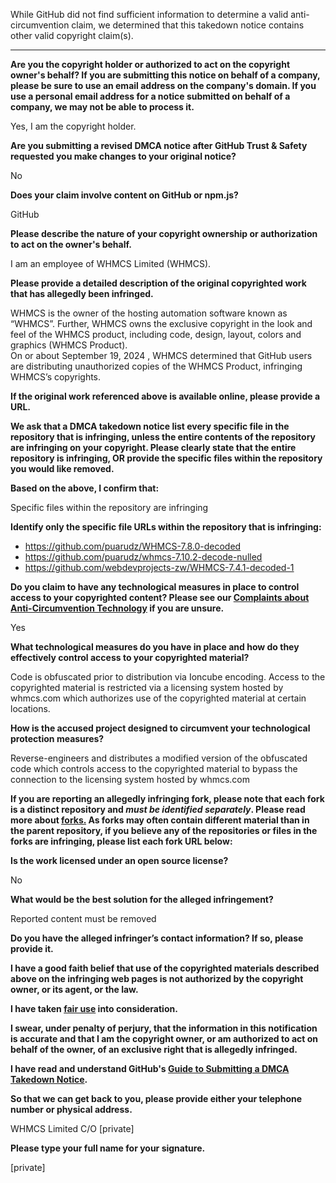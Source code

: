 While GitHub did not find sufficient information to determine a valid anti-circumvention claim, we determined that this takedown notice contains other valid copyright claim(s).

---

**Are you the copyright holder or authorized to act on the copyright owner's behalf? If you are submitting this notice on behalf of a company, please be sure to use an email address on the company's domain. If you use a personal email address for a notice submitted on behalf of a company, we may not be able to process it.**

Yes, I am the copyright holder.

**Are you submitting a revised DMCA notice after GitHub Trust & Safety requested you make changes to your original notice?**

No

**Does your claim involve content on GitHub or npm.js?**

GitHub

**Please describe the nature of your copyright ownership or authorization to act on the owner's behalf.**

I am an employee of WHMCS Limited (WHMCS).

**Please provide a detailed description of the original copyrighted work that has allegedly been infringed.**

WHMCS is the owner of the hosting automation software known as “WHMCS”. Further, WHMCS owns the exclusive copyright in the look and feel of the WHMCS product, including code, design, layout, colors and graphics (WHMCS Product).  
On or about September 19, 2024 , WHMCS determined that GitHub users are distributing unauthorized copies of the WHMCS Product, infringing WHMCS’s copyrights.

**If the original work referenced above is available online, please provide a URL.**

**We ask that a DMCA takedown notice list every specific file in the repository that is infringing, unless the entire contents of the repository are infringing on your copyright. Please clearly state that the entire repository is infringing, OR provide the specific files within the repository you would like removed.**

**Based on the above, I confirm that:**

Specific files within the repository are infringing

**Identify only the specific file URLs within the repository that is infringing:**

- https://github.com/puarudz/WHMCS-7.8.0-decoded  
- https://github.com/puarudz/whmcs-7.10.2-decode-nulled  
- https://github.com/webdevprojects-zw/WHMCS-7.4.1-decoded-1

**Do you claim to have any technological measures in place to control access to your copyrighted content? Please see our <a href="https://docs.github.com/articles/guide-to-submitting-a-dmca-takedown-notice#complaints-about-anti-circumvention-technology">Complaints about Anti-Circumvention Technology</a> if you are unsure.**

Yes

**What technological measures do you have in place and how do they effectively control access to your copyrighted material?**

Code is obfuscated prior to distribution via Ioncube encoding. Access to the copyrighted material is restricted via a licensing system hosted by whmcs.com which authorizes use of the copyrighted material at certain locations.

**How is the accused project designed to circumvent your technological protection measures?**

Reverse-engineers and distributes a modified version of the obfuscated code which controls access to the copyrighted material to bypass the connection to the licensing system hosted by whmcs.com

**If you are reporting an allegedly infringing fork, please note that each fork is a distinct repository and <i>must be identified separately</i>. Please read more about <a href="https://docs.github.com/articles/dmca-takedown-policy#b-what-about-forks-or-whats-a-fork">forks.</a> As forks may often contain different material than in the parent repository, if you believe any of the repositories or files in the forks are infringing, please list each fork URL below:**

**Is the work licensed under an open source license?**

No

**What would be the best solution for the alleged infringement?**

Reported content must be removed

**Do you have the alleged infringer’s contact information? If so, please provide it.**

**I have a good faith belief that use of the copyrighted materials described above on the infringing web pages is not authorized by the copyright owner, or its agent, or the law.**

**I have taken <a href="https://www.lumendatabase.org/topics/22">fair use</a> into consideration.**

**I swear, under penalty of perjury, that the information in this notification is accurate and that I am the copyright owner, or am authorized to act on behalf of the owner, of an exclusive right that is allegedly infringed.**

**I have read and understand GitHub's <a href="https://docs.github.com/articles/guide-to-submitting-a-dmca-takedown-notice/">Guide to Submitting a DMCA Takedown Notice</a>.**

**So that we can get back to you, please provide either your telephone number or physical address.**

WHMCS Limited C/O [private]

**Please type your full name for your signature.**

[private]
